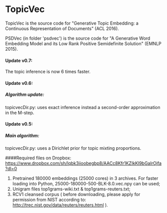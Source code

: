 # TopicVec
TopicVec is the source code for "Generative Topic Embedding: a Continuous Representation of Documents" (ACL 2016).

PSDVec (in folder 'psdvec') is the source code for "A Generative Word Embedding Model and its Low Rank Positive Semidefinite Solution" (EMNLP 2015).

#### Update v0.7: 
The topic inference is now 6 times faster.

#### Update v0.6:
##### Algorithm update: 
topicvecDir.py: uses exact inference instead a second-order approximation in the M-step.

#### Update v0.5:
##### Main algorithm: 
topicvecDir.py: uses a Dirichlet prior for topic mixting proportions.

####Required files on Dropbox:
https://www.dropbox.com/sh/lqbk3iioobegbp8/AACc8Kfr1KZIkKl9bGaIrOjfa?dl=0

1. Pretrained 180000 embeddings (25000 cores) in 3 archives. For faster loading into Python, 25000-180000-500-BLK-8.0.vec.npy can be used;
2. Unigram files top1grams-wiki.txt & top1grams-reuters.txt;
3. RCV1 cleansed corpus ( before downloading, please apply for permission from NIST according to: http://trec.nist.gov/data/reuters/reuters.html ).
